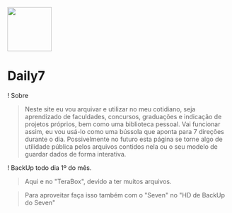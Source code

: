 <img src="https://github.com/MarcosAntony7/Daily7/blob/main/Recursos/Frameworks/Daily7/img/daily7-logo.png?raw=true" width="100px" height="100px"> <h1>Daily7</h1>

! Sobre </br>
  > Neste site eu vou arquivar e utilizar no meu cotidiano, seja aprendizado de faculdades, concursos, graduações e indicação de projetos próprios, bem como uma biblioteca pessoal. Vai funcionar assim, eu vou usá-lo como uma bússola que aponta para 7 direções durante o dia. Possivelmente no futuro esta página se torne algo de utilidade pública pelos arquivos contidos nela ou o seu modelo de guardar dados de forma interativa.

! BackUp todo dia 1º do mês.

 > Aqui e no "TeraBox", devido a ter muitos arquivos.

 > Para aproveitar faça isso também com o "Seven" no "HD de BackUp do Seven"
